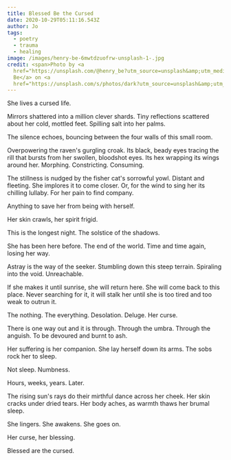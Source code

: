 ```yaml
---
title: Blessed Be the Cursed
date: 2020-10-29T05:11:16.543Z
author: Jo
tags:
  - poetry
  - trauma
  - healing
image: /images/henry-be-6mwtdzuofrw-unsplash-1-.jpg
credit: <span>Photo by <a
  href="https://unsplash.com/@henry_be?utm_source=unsplash&amp;utm_medium=referral&amp;utm_content=creditCopyText">Henry
  Be</a> on <a
  href="https://unsplash.com/s/photos/dark?utm_source=unsplash&amp;utm_medium=referral&amp;utm_content=creditCopyText">Unsplash</a></span>
---
```

She lives a cursed life. 

Mirrors shattered into a million clever shards. Tiny reflections scattered about her cold, mottled feet. Spilling salt into her palms. 

The silence echoes, bouncing between the four walls of this small room.

Overpowering the raven's gurgling croak. 
Its black, beady eyes tracing the rill that bursts from her swollen, bloodshot eyes. 
Its hex wrapping its wings around her. Morphing. Constricting. Consuming. 

The stillness is nudged by the fisher cat's sorrowful yowl. 
Distant and fleeting. She implores it to come closer. Or, for the wind to sing her its chilling lullaby. For her pain to find company. 

Anything to save her from being with herself. 

Her skin crawls, her spirit frigid. 

This is the longest night. The solstice of the shadows.

She has been here before. The end of the world. Time and time again, losing her way. 

Astray is the way of the seeker. Stumbling down this steep terrain. Spiraling into the void. Unreachable.

If she makes it until sunrise, she will return here. She will come back to this place. 
Never searching for it, it will stalk her until she is too tired and too weak to outrun it. 

The nothing. The everything. Desolation. Deluge. 
Her curse. 

There is one way out and it is through. Through the umbra. Through the anguish. To be devoured and burnt to ash. 

Her suffering is her companion. She lay herself down its arms. The sobs rock her to sleep. 

Not sleep. Numbness.

Hours, weeks, years. Later.

The rising sun's rays do their mirthful dance across her cheek. Her skin cracks under dried tears. Her body aches, as warmth thaws her brumal sleep.

She lingers. She awakens. She goes on. 

Her curse,
her blessing.

Blessed are the cursed.


  

 